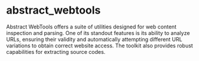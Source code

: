 # abstract_webtools
Abstract WebTools offers a suite of utilities designed for web content inspection and parsing. One of its standout features is its ability to analyze URLs, ensuring their validity and automatically attempting different URL variations to obtain correct website access. The toolkit also provides robust capabilities for extracting source codes.
